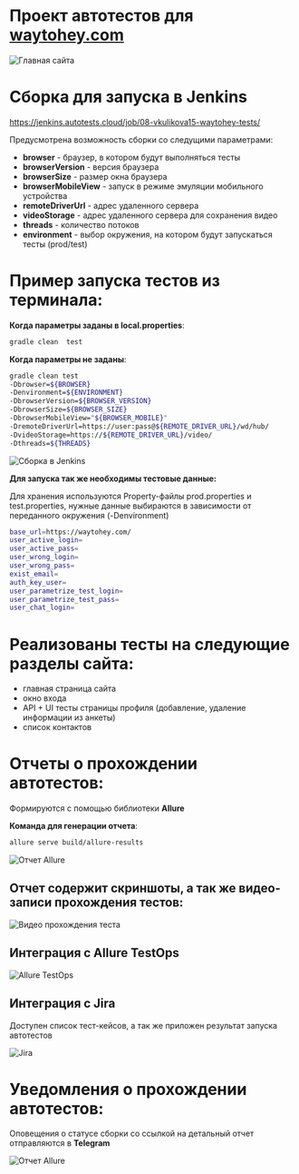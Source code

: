 # Проект автотестов для [waytohey.com](https://waytohey.com/)

![Главная сайта](https://github.com/vkos15/waytohey_tests/blob/main/images/WayToHey%20%E2%9D%A4%EF%B8%8F%20Main%20page.png)

# Сборка для запуска в Jenkins 

https://jenkins.autotests.cloud/job/08-vkulikova15-waytohey-tests/

Предусмотрена возможность сборки со следущими параметрами:

- **browser** - браузер, в котором будут выполняться тесты
- **browserVersion** - версия браузера
- **browserSize** - размер окна браузера
- **browserMobileView** - запуск в режиме эмуляции мобильного устройства
- **remoteDriverUrl** - адрес удаленного сервера
- **videoStorage** - адрес удаленного сервера для сохранения видео
- **threads** - количество потоков
- **environment** - выбор окружения, на котором будут запускаться тесты (prod/test)


# Пример запуска тестов из терминала: #

**Когда параметры заданы в local.properties**:

```bash
gradle clean  test
```

**Когда параметры не заданы**:
```bash
gradle clean test
-Dbrowser=${BROWSER}
-Denvironment=${ENVIRONMENT}
-DbrowserVersion=${BROWSER_VERSION}
-DbrowserSize=${BROWSER_SIZE}
-DbrowserMobileView="${BROWSER_MOBILE}"
-DremoteDriverUrl=https://user:pass@${REMOTE_DRIVER_URL}/wd/hub/
-DvideoStorage=https://${REMOTE_DRIVER_URL}/video/
-Dthreads=${THREADS}
```

![Сборка в Jenkins](https://github.com/vkos15/waytohey_tests/blob/main/images/Jenkins-1.png)

**Для запуска так же необходимы тестовые данные:**  

Для хранения используются Property-файлы prod.properties и test.properties, нужные данные выбираются в зависимости
от переданного окружения (-Denvironment)
```bash
base_url=https://waytohey.com/
user_active_login=
user_active_pass=
user_wrong_login=
user_wrong_pass=
exist_email=
auth_key_user=
user_parametrize_test_login=
user_parametrize_test_pass=
user_chat_login=
```


# Реализованы тесты на следующие разделы сайта:

- главная страница сайта
- окно входа
- API + UI тесты страницы профиля (добавление, удаление информации из анкеты)
- список контактов

# Отчеты о прохождении автотестов: #
Формируются с помощью библиотеки **Allure**

**Команда для генерации отчета**:

```bash
allure serve build/allure-results
```

![Отчет Allure](https://github.com/vkos15/waytohey_tests/blob/main/images/Allure%20Report.png)


## Отчет содержит скриншоты, а так же видео-записи прохождения тестов: ##

![Видео прохождения теста](https://github.com/vkos15/waytohey_tests/blob/main/images/test_profile_video.gif)

## Интеграция с Allure TestOps ##

![Allure TestOps](https://github.com/vkos15/waytohey_tests/blob/main/images/Allure%20TestOps.png)

## Интеграция с Jira ##

Доступен список тест-кейсов, а так же приложен результат запуска автотестов 

![Jira](https://github.com/vkos15/waytohey_tests/blob/main/images/WayToHey%20tests%20Jira%20.png)


# Уведомления о прохождении автотестов: # 

Оповещения о статусе сборки со ссылкой на детальный отчет отправляются в **Telegram**

![Отчет Allure](https://github.com/vkos15/waytohey_tests/blob/main/images/Telegram%20notification.png)







